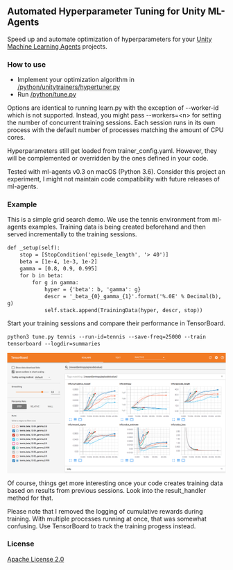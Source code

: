 

## Automated Hyperparameter Tuning for Unity ML-Agents

Speed up and automate optimization of hyperparameters for your [Unity Machine Learning Agents](https://github.com/Unity-Technologies/ml-agents) projects.

### How to use
* Implement your optimization algorithm in [/python/unitytrainers/hypertuner.py](https://github.com/mbaske/ml-agents/tree/master/python/unitytrainers/hypertuner.py)
* Run [/python/tune.py](https://github.com/mbaske/ml-agents/blob/master/python/tune.py)

Options are identical to running learn.py with the exception of --worker-id which is not supported. Instead, you might pass --workers=\<n> for setting the number of concurrent training sessions. Each session runs in its own process with the default number of processes matching the amount of CPU cores. 

Hyperparameters still get loaded from trainer_config.yaml. However, they will be complemented or overridden by the ones defined in your code.

Tested with ml-agents v0.3 on macOS (Python 3.6). Consider this project an experiment, I might not maintain code compatibility with future releases of ml-agents.

### Example
This is a simple grid search demo. We use the tennis environment from ml-agents examples. Training data is being created beforehand and then served incrementally to the training sessions.

	def _setup(self):
        stop = [StopCondition('episode_length', '> 40')]
        beta = [1e-4, 1e-3, 1e-2]
        gamma = [0.8, 0.9, 0.995]
        for b in beta:
            for g in gamma:
                hyper = {'beta': b, 'gamma': g}
                descr = '_beta_{0}_gamma_{1}'.format('%.0E' % Decimal(b), g)
                self.stack.append(TrainingData(hyper, descr, stop))
                
Start your training sessions and compare their performance in TensorBoard.

	python3 tune.py tennis --run-id=tennis --save-freq=25000 --train
	tensorboard --logdir=summaries

<img src="images/tensorboard.png" align="middle" width="1440"/>

Of course, things get more interesting once your code creates training data based on results from previous sessions. Look into the result_handler method for that.

Please note that I removed the logging of cumulative rewards during training. With multiple processes running at once, that was somewhat confusing. Use TensorBoard to track the training progess instead.

### License
[Apache License 2.0](LICENSE)
